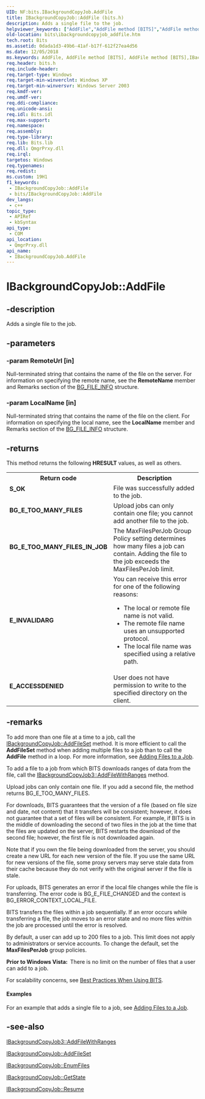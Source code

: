 ```yaml
---
UID: NF:bits.IBackgroundCopyJob.AddFile
title: IBackgroundCopyJob::AddFile (bits.h)
description: Adds a single file to the job.
helpviewer_keywords: ["AddFile","AddFile method [BITS]","AddFile method [BITS]","IBackgroundCopyJob interface","IBackgroundCopyJob interface [BITS]","AddFile method","IBackgroundCopyJob.AddFile","IBackgroundCopyJob::AddFile","_drz_ibackgroundcopyjob_addfile","bits.ibackgroundcopyjob_addfile","bits/IBackgroundCopyJob::AddFile"]
old-location: bits\ibackgroundcopyjob_addfile.htm
tech.root: Bits
ms.assetid: 0dada1d3-49b6-41af-b17f-612f27ea4d56
ms.date: 12/05/2018
ms.keywords: AddFile, AddFile method [BITS], AddFile method [BITS],IBackgroundCopyJob interface, IBackgroundCopyJob interface [BITS],AddFile method, IBackgroundCopyJob.AddFile, IBackgroundCopyJob::AddFile, _drz_ibackgroundcopyjob_addfile, bits.ibackgroundcopyjob_addfile, bits/IBackgroundCopyJob::AddFile
req.header: bits.h
req.include-header: 
req.target-type: Windows
req.target-min-winverclnt: Windows XP
req.target-min-winversvr: Windows Server 2003
req.kmdf-ver: 
req.umdf-ver: 
req.ddi-compliance: 
req.unicode-ansi: 
req.idl: Bits.idl
req.max-support: 
req.namespace: 
req.assembly: 
req.type-library: 
req.lib: Bits.lib
req.dll: QmgrPrxy.dll
req.irql: 
targetos: Windows
req.typenames: 
req.redist: 
ms.custom: 19H1
f1_keywords:
 - IBackgroundCopyJob::AddFile
 - bits/IBackgroundCopyJob::AddFile
dev_langs:
 - c++
topic_type:
 - APIRef
 - kbSyntax
api_type:
 - COM
api_location:
 - QmgrPrxy.dll
api_name:
 - IBackgroundCopyJob.AddFile
---
```


# IBackgroundCopyJob::AddFile


## -description

 
Adds a single file to the job.

## -parameters

### -param RemoteUrl [in]

Null-terminated string that contains the name of the file on the server. For information on specifying the remote name, see the <b>RemoteName</b> member and Remarks section of the <a href="https://docs.microsoft.com/windows/desktop/api/bits/ns-bits-bg_file_info">BG_FILE_INFO</a> structure.

### -param LocalName [in]

Null-terminated string that contains the name of the file on the client. For information on specifying the local name, see the <b>LocalName</b> member and Remarks section of the <a href="https://docs.microsoft.com/windows/desktop/api/bits/ns-bits-bg_file_info">BG_FILE_INFO</a> structure.

## -returns

This method returns the following <b>HRESULT</b> values, as well as others.

<table>
<tr>
<th>Return code</th>
<th>Description</th>
</tr>
<tr>
<td width="40%">
<dl>
<dt><b><b>S_OK</b></b></dt>
</dl>
</td>
<td width="60%">
File was successfully added to the job.

</td>
</tr>
<tr>
<td width="40%">
<dl>
<dt><b>BG_E_TOO_MANY_FILES</b></dt>
</dl>
</td>
<td width="60%">
Upload jobs can only contain one file; you cannot add another file to the job.

</td>
</tr>
<tr>
<td width="40%">
<dl>
<dt><b>BG_E_TOO_MANY_FILES_IN_JOB</b></dt>
</dl>
</td>
<td width="60%">
The MaxFilesPerJob Group Policy setting determines how many files a job can contain. Adding the file to the job exceeds the MaxFilesPerJob limit.

</td>
</tr>
<tr>
<td width="40%">
<dl>
<dt><b>E_INVALIDARG</b></dt>
</dl>
</td>
<td width="60%">
You can receive this error for one of the following reasons:

<ul>
<li>The local or remote file name is not valid.</li>
<li>The remote file name uses an unsupported protocol.</li>
<li>The local file name was specified using a relative path.</li>
</ul>
</td>
</tr>
<tr>
<td width="40%">
<dl>
<dt><b>E_ACCESSDENIED</b></dt>
</dl>
</td>
<td width="60%">
User does not have permission to write to the specified directory on the client.

</td>
</tr>
</table>

## -remarks

To add more than one file at a time to a  job, call the 
<a href="https://docs.microsoft.com/windows/desktop/api/bits/nf-bits-ibackgroundcopyjob-addfileset">IBackgroundCopyJob::AddFileSet</a> method. It is more efficient to call the <b>AddFileSet</b> method when adding multiple files to a job than to call the <b>AddFile</b> method in a loop. For more information, see <a href="https://docs.microsoft.com/windows/desktop/Bits/adding-files-to-a-job">Adding Files to a Job</a>.

To add a file to a job from which BITS downloads ranges of data from the file, call the <a href="https://docs.microsoft.com/windows/desktop/api/bits2_0/nf-bits2_0-ibackgroundcopyjob3-addfilewithranges">IBackgroundCopyJob3::AddFileWithRanges</a> method.

Upload jobs can only contain one file. If you add a second file, the method returns BG_E_TOO_MANY_FILES.

For downloads, BITS guarantees that the version of a file (based on file size and date, not content) that it transfers will be consistent; however, it does not guarantee that a set of files will be consistent. For example, if BITS is in the middle of downloading the second of two files in the job at the time that the files are updated on the server, BITS restarts the download of the second file; however, the first file is not downloaded again.

Note that if you own the file being downloaded from the server, you should create a new URL for each new version of the file. If you use the same URL for  new versions of the file, some proxy servers may serve stale data from their cache because they do not verify with the original server if the file is stale. 

For uploads, BITS generates an error if the local file changes while the file is transferring. The error code is BG_E_FILE_CHANGED and the context is BG_ERROR_CONTEXT_LOCAL_FILE.

BITS transfers the files within a job  sequentially. If an error occurs while transferring a file, the job moves to an error state and no more files within the job are processed until the error is resolved.

By default, a user can add up to 200 files to a job. This limit does not apply to administrators or service accounts. To change the default, set the <b>MaxFilesPerJob</b> group policies.

<b>Prior to Windows Vista:  </b>There is no limit on the number of files that a user can add to a job.

For scalability concerns, see <a href="https://docs.microsoft.com/windows/desktop/Bits/best-practices-when-using-bits">Best Practices When Using BITS</a>.


#### Examples

For an example that adds a single file to a job, see 
<a href="https://docs.microsoft.com/windows/desktop/Bits/adding-files-to-a-job">Adding Files to a Job</a>.

<div class="code"></div>

## -see-also

<a href="https://docs.microsoft.com/windows/desktop/api/bits2_0/nf-bits2_0-ibackgroundcopyjob3-addfilewithranges">IBackgroundCopyJob3::AddFileWithRanges</a>



<a href="https://docs.microsoft.com/windows/desktop/api/bits/nf-bits-ibackgroundcopyjob-addfileset">IBackgroundCopyJob::AddFileSet</a>



<a href="https://docs.microsoft.com/windows/desktop/api/bits/nf-bits-ibackgroundcopyjob-enumfiles">IBackgroundCopyJob::EnumFiles</a>



<a href="https://docs.microsoft.com/windows/desktop/api/bits/nf-bits-ibackgroundcopyjob-getstate">IBackgroundCopyJob::GetState</a>



<a href="https://docs.microsoft.com/windows/desktop/api/bits/nf-bits-ibackgroundcopyjob-resume">IBackgroundCopyJob::Resume</a>

